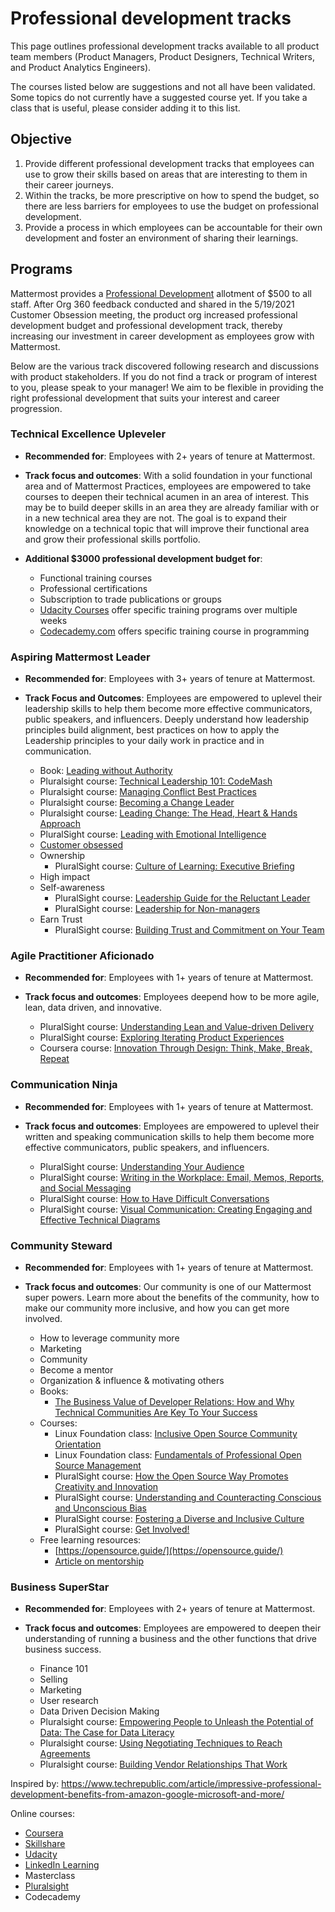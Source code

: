 # Professional development tracks

This page outlines professional development tracks available to all product team members (Product Managers, Product Designers, Technical Writers, and Product Analytics Engineers).

The courses listed below are suggestions and not all have been validated.  Some topics do not currently have a suggested course yet. If you take a class that is useful, please consider adding it to this list.

## Objective

1. Provide different professional development tracks that employees can use to grow their skills based on areas that are interesting to them in their career journeys.
2. Within the tracks, be more prescriptive on how to spend the budget, so there are less barriers for employees to use the budget on professional development.
3. Provide a process in which employees can be accountable for their own development and foster an environment of sharing their learnings.

## Programs

Mattermost provides a [Professional Development](https://handbook.mattermost.com/operations/finance/staff-member-expenses/how-to-spend-company-money#other-expenses) allotment of $500 to all staff. After Org 360 feedback conducted and shared in the 5/19/2021 Customer Obsession meeting, the product org increased professional development budget and professional development track, thereby increasing our investment in career development as employees grow with Mattermost.

Below are the various track discovered following research and discussions with product stakeholders. If you do not find a track or program of interest to you, please speak to your manager! We aim to be flexible in providing the right professional development that suits your interest and career progression.

### Technical Excellence Upleveler

- **Recommended for**: Employees with 2+ years of tenure at Mattermost.
- **Track focus and outcomes**: With a solid foundation in your functional area and of Mattermost Practices, employees are empowered to take courses to deepen their technical acumen in an area of interest. This may be to build deeper skills in an area they are already familiar with or in a new technical area they are not. The goal is to expand their knowledge on a technical topic that will improve their functional area and grow their professional skills portfolio.
- **Additional $3000 professional development budget for**:

   - Functional training courses
   - Professional certifications
   - Subscription to trade publications or groups
   - [Udacity Courses](https://www.udacity.com/courses/all) offer specific training programs over multiple weeks
   - [Codecademy.com](https://www.codecademy.com/catalog/all) offers specific training course in programming

### Aspiring Mattermost Leader

- **Recommended for**: Employees with 3+ years of tenure at Mattermost.
- **Track Focus and Outcomes**: Employees are empowered to uplevel their leadership skills to help them become more effective communicators, public speakers, and influencers. Deeply understand how leadership principles build alignment, best practices on how to apply the Leadership principles to your daily work in practice and in communication.

   - Book: [Leading without Authority](https://www.amazon.com/Leading-Without-Authority-Co-Elevation-Collaboration/dp/0525575669/ref=tmm_hrd_swatch_0?_encoding=UTF8&qid=&sr=&asin=0525575669&revisionId=&format=4&depth=2)
   - Pluralsight course: [Technical Leadership 101: CodeMash](https://www.pluralsight.com/courses/codemash-session-32)
   - Pluralsight course: [Managing Conflict Best Practices](https://www.pluralsight.com/courses/managing-conflict-best-practices)
   - Pluralsight course: [Becoming a Change Leader](https://www.pluralsight.com/courses/becoming-change-leader)
   - Pluralsight course: [Leading Change: The Head, Heart & Hands Approach](https://www.pluralsight.com/courses/head-heart-hands-approach)
   - PluralSight course: [Leading with Emotional Intelligence](https://www.pluralsight.com/courses/leading-emotional-intelligence)
   - [Customer obsessed](https://www.amazon.com/Customer-Obsessed-Delivering-Exceptional-Experiences/dp/1119326036/ref=tmm_hrd_swatch_0?_encoding=UTF8&qid=&sr=)
   - Ownership
      - PluralSight course: [Culture of Learning: Executive Briefing](https://www.pluralsight.com/courses/culture-of-learning-executive-briefing)
   - High impact
   - Self-awareness
      - PluralSight course: [Leadership Guide for the Reluctant Leader](https://www.pluralsight.com/courses/that-conference-2019-session-49)
      - PluralSight course: [Leadership for Non-managers](https://www.pluralsight.com/courses/leadership-for-non-managers)
   - Earn Trust
      - PluralSight course: [Building Trust and Commitment on Your Team](https://www.pluralsight.com/courses/building-trust-commitment-your-team)

### Agile Practitioner Aficionado

- **Recommended for**: Employees with 1+ years of tenure at Mattermost.
- **Track focus and outcomes**: Employees deepend how to be more agile, lean, data driven, and innovative.

   - PluralSight course: [Understanding Lean and Value-driven Delivery](https://www.pluralsight.com/courses/understanding-lean-value-driven-delivery)
   - PluralSight course: [Exploring Iterating Product Experiences](https://www.pluralsight.com/courses/exploring-iterating-product-experiences)
   - Coursera course: [Innovation Through Design: Think, Make, Break, Repeat](https://www.coursera.org/learn/innovation-through-design#syllabus)

### Communication Ninja

- **Recommended for**: Employees with 1+ years of tenure at Mattermost.
- **Track focus and outcomes**: Employees are empowered to uplevel their written and speaking communication skills to help them become more effective communicators, public speakers, and influencers.

   - PluralSight course: [Understanding Your Audience](https://www.pluralsight.com/courses/understanding-audience)
   - PluralSight course: [Writing in the Workplace: Email, Memos, Reports, and Social Messaging](https://www.pluralsight.com/courses/writing-workplace-email-memos-reports-social)
   - PluralSight course: [How to Have Difficult Conversations](https://www.pluralsight.com/courses/have-difficult-conversations)
   - PluralSight course: [Visual Communication: Creating Engaging and Effective Technical Diagrams](https://www.pluralsight.com/courses/visual-communication-technical-diagrams)

### Community Steward

- **Recommended for**: Employees with 1+ years of tenure at Mattermost.
- **Track focus and outcomes**: Our community is one of our Mattermost super powers. Learn more about the benefits of the community, how to make our community more inclusive, and how you can get more involved.

   - How to leverage community more
   - Marketing
   - Community
   - Become a mentor
   - Organization & influence & motivating others
   - Books:
      - [The Business Value of Developer Relations: How and Why Technical Communities Are Key To Your Success](https://www.amazon.com/Business-Value-Developer-Relations-Communities/dp/1484237471)
   - Courses:
      - Linux Foundation class: [Inclusive Open Source Community Orientation](https://training.linuxfoundation.org/training/inclusive-open-source-community-orientation-lfc102/)
      - Linux Foundation class: [Fundamentals of Professional Open Source Management](https://training.linuxfoundation.org/training/fundamentals-of-professional-open-source-management-lfc110/)
      - PluralSight course: [How the Open Source Way Promotes Creativity and Innovation](https://www.pluralsight.com/courses/pluralsight-live-2020-open-source-way)
      - PluralSight course: [Understanding and Counteracting Conscious and Unconscious Bias](https://www.pluralsight.com/courses/understanding-counteracting-bias)
      - PluralSight course: [Fostering a Diverse and Inclusive Culture](https://www.pluralsight.com/courses/fostering-diverse-inclusive-culture)
      - PluralSight course: [Get Involved!](https://www.pluralsight.com/courses/get-involved)
   - Free learning resources: 
      - [https://opensource.guide/](https://opensource.guide/)
      - [Article on mentorship](https://www.pluralsight.com/blog/teams/mentor-manager-approach-employee-motivation)

### Business SuperStar

- **Recommended for**: Employees with 2+ years of tenure at Mattermost.
- **Track focus and outcomes**: Employees are empowered to deepen their understanding of running a business and the other functions that drive business success.

   - Finance 101
   - Selling
   - Marketing
   - User research
   - Data Driven Decision Making
   - Pluralsight course: [Empowering People to Unleash the Potential of Data: The Case for Data Literacy](https://www.pluralsight.com/courses/big-data-ldn-2020-data-literacy)
   - Pluralsight course: [Using Negotiating Techniques to Reach Agreements](https://www.pluralsight.com/courses/using-negotiating-techniques-reach-agreements)
   - Pluralsight course: [Building Vendor Relationships That Work](https://www.pluralsight.com/courses/building-vendor-relationships)

Inspired by: https://www.techrepublic.com/article/impressive-professional-development-benefits-from-amazon-google-microsoft-and-more/
 
Online courses: 
   - [Coursera](https://www.coursera.org/)
   - [Skillshare](https://www.skillshare.com/)
   - [Udacity](https://www.udacity.com/)
   - [LinkedIn Learning](https://www.linkedin.com/learning/me?setupTimeGoal=false&showCongrats=false)
   - Masterclass
   - [Pluralsight](https://www.pluralsight.com/)
   - Codecademy
